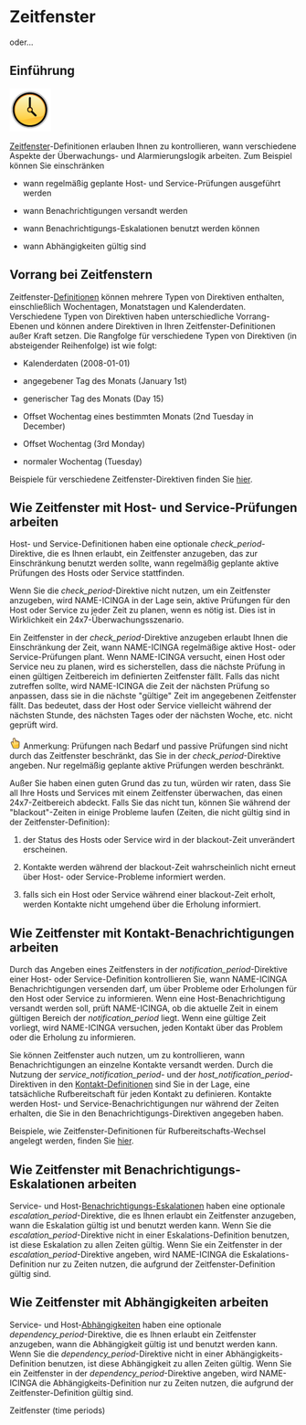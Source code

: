 Zeitfenster
===========

oder...

Einführung
----------

![](../images/objects-timeperiods.png)

[Zeitfenster](#objectdefinitions-timeperiod)-Definitionen erlauben Ihnen
zu kontrollieren, wann verschiedene Aspekte der Überwachungs- und
Alarmierungslogik arbeiten. Zum Beispiel können Sie einschränken

-   wann regelmäßig geplante Host- und Service-Prüfungen ausgeführt
    werden

-   wann Benachrichtigungen versandt werden

-   wann Benachrichtigungs-Eskalationen benutzt werden können

-   wann Abhängigkeiten gültig sind

Vorrang bei Zeitfenstern
------------------------

Zeitfenster-[Definitionen](#objectdefinitions-timeperiod) können mehrere
Typen von Direktiven enthalten, einschließlich Wochentagen, Monatstagen
und Kalenderdaten. Verschiedene Typen von Direktiven haben
unterschiedliche Vorrang-Ebenen und können andere Direktiven in Ihren
Zeitfenster-Definitionen außer Kraft setzen. Die Rangfolge für
verschiedene Typen von Direktiven (in absteigender Reihenfolge) ist wie
folgt:

-   Kalenderdaten (2008-01-01)

-   angegebener Tag des Monats (January 1st)

-   generischer Tag des Monats (Day 15)

-   Offset Wochentag eines bestimmten Monats (2nd Tuesday in December)

-   Offset Wochentag (3rd Monday)

-   normaler Wochentag (Tuesday)

Beispiele für verschiedene Zeitfenster-Direktiven finden Sie
[hier](#objectdefinitions-timeperiod).

Wie Zeitfenster mit Host- und Service-Prüfungen arbeiten
--------------------------------------------------------

Host- und Service-Definitionen haben eine optionale
*check\_period*-Direktive, die es Ihnen erlaubt, ein Zeitfenster
anzugeben, das zur Einschränkung benutzt werden sollte, wann regelmäßig
geplante aktive Prüfungen des Hosts oder Service stattfinden.

Wenn Sie die *check\_period*-Direktive nicht nutzen, um ein Zeitfenster
anzugeben, wird NAME-ICINGA in der Lage sein, aktive Prüfungen für den
Host oder Service zu jeder Zeit zu planen, wenn es nötig ist. Dies ist
in Wirklichkeit ein 24x7-Überwachungsszenario.

Ein Zeitfenster in der *check\_period*-Direktive anzugeben erlaubt Ihnen
die Einschränkung der Zeit, wann NAME-ICINGA regelmäßige aktive Host-
oder Service-Prüfungen plant. Wenn NAME-ICINGA versucht, einen Host oder
Service neu zu planen, wird es sicherstellen, dass die nächste Prüfung
in einen gültigen Zeitbereich im definierten Zeitfenster fällt. Falls
das nicht zutreffen sollte, wird NAME-ICINGA die Zeit der nächsten
Prüfung so anpassen, dass sie in die nächste "gültige" Zeit im
angegebenen Zeitfenster fällt. Das bedeutet, dass der Host oder Service
vielleicht während der nächsten Stunde, des nächsten Tages oder der
nächsten Woche, etc. nicht geprüft wird.

![](../images/note.gif) Anmerkung: Prüfungen nach Bedarf und passive
Prüfungen sind nicht durch das Zeitfenster beschränkt, das Sie in der
*check\_period*-Direktive angeben. Nur regelmäßig geplante aktive
Prüfungen werden beschränkt.

Außer Sie haben einen guten Grund das zu tun, würden wir raten, dass Sie
all Ihre Hosts und Services mit einem Zeitfenster überwachen, das einen
24x7-Zeitbereich abdeckt. Falls Sie das nicht tun, können Sie während
der "blackout"-Zeiten in einige Probleme laufen (Zeiten, die nicht
gültig sind in der Zeitfenster-Definition):

1.  der Status des Hosts oder Service wird in der blackout-Zeit
    unverändert erscheinen.

2.  Kontakte werden während der blackout-Zeit wahrscheinlich nicht
    erneut über Host- oder Service-Probleme informiert werden.

3.  falls sich ein Host oder Service während einer blackout-Zeit erholt,
    werden Kontakte nicht umgehend über die Erholung informiert.

Wie Zeitfenster mit Kontakt-Benachrichtigungen arbeiten
-------------------------------------------------------

Durch das Angeben eines Zeitfensters in der
*notification\_period*-Direktive einer Host- oder Service-Definition
kontrollieren Sie, wann NAME-ICINGA Benachrichtigungen versenden darf,
um über Probleme oder Erholungen für den Host oder Service zu
informieren. Wenn eine Host-Benachrichtigung versandt werden soll, prüft
NAME-ICINGA, ob die aktuelle Zeit in einem gültigen Bereich der
*notification\_period* liegt. Wenn eine gültige Zeit vorliegt, wird
NAME-ICINGA versuchen, jeden Kontakt über das Problem oder die Erholung
zu informieren.

Sie können Zeitfenster auch nutzen, um zu kontrollieren, wann
Benachrichtigungen an einzelne Kontakte versandt werden. Durch die
Nutzung der *service\_notification\_period*- und der
*host\_notification\_period*-Direktiven in den
[Kontakt-Definitionen](#objectdefinitions-contact) sind Sie in der Lage,
eine tatsächliche Rufbereitschaft für jeden Kontakt zu definieren.
Kontakte werden Host- und Service-Benachrichtigungen nur während der
Zeiten erhalten, die Sie in den Benachrichtigungs-Direktiven angegeben
haben.

Beispiele, wie Zeitfenster-Definitionen für Rufbereitschafts-Wechsel
angelegt werden, finden Sie [hier](#oncallrotation).

Wie Zeitfenster mit Benachrichtigungs-Eskalationen arbeiten
-----------------------------------------------------------

Service- und Host-[Benachrichtigungs-Eskalationen](#escalations) haben
eine optionale *escalation\_period*-Direktive, die es Ihnen erlaubt ein
Zeitfenster anzugeben, wann die Eskalation gültig ist und benutzt werden
kann. Wenn Sie die *escalation\_period*-Direktive nicht in einer
Eskalations-Definition benutzen, ist diese Eskalation zu allen Zeiten
gültig. Wenn Sie ein Zeitfenster in der *escalation\_period*-Direktive
angeben, wird NAME-ICINGA die Eskalations-Definition nur zu Zeiten
nutzen, die aufgrund der Zeitfenster-Definition gültig sind.

Wie Zeitfenster mit Abhängigkeiten arbeiten
-------------------------------------------

Service- und Host-[Abhängigkeiten](#dependencies) haben eine optionale
*dependency\_period*-Direktive, die es Ihnen erlaubt ein Zeitfenster
anzugeben, wann die Abhängigkeit gültig ist und benutzt werden kann.
Wenn Sie die *dependency\_period*-Direktive nicht in einer
Abhängigkeits-Definition benutzen, ist diese Abhängigkeit zu allen
Zeiten gültig. Wenn Sie ein Zeitfenster in der
*dependency\_period*-Direktive angeben, wird NAME-ICINGA die
Abhängigkeits-Definition nur zu Zeiten nutzen, die aufgrund der
Zeitfenster-Definition gültig sind.

Zeitfenster (time periods)
